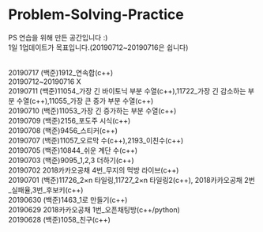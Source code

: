 # Problem-Solving-Practice
PS 연습을 위해 만든 공간입니다 :)<br>
1일 1업데이트가 목표입니다.(20190712~20190716은 쉽니다)<br><br>

20190717 (백준)1912_연속합(c++)<br>
20190712~20190716 X<br>
20190711 (백준)11054_가장 긴 바이토닉 부분 수열(c++),11722_가장 긴 감소하는 부분 수열(c++),11055_가장 큰 증가 부분 수열(c++)<br>
20190710 (백준)11053_가장 긴 증가하는 부분 수열(c++)<br>
20190709 (백준)2156_포도주 시식(c++)<br>
20190708 (백준)9456_스티커(c++)<br>
20190707 (백준)11057_오르막 수(c++),2193_이친수(c++)<br>
20190705 (백준)10844_쉬운 계단 수(c++)<br>
20190703 (백준)9095_1,2,3 더하기(c++)<br>
20190702 2018카카오공채 4번_무지의 먹방 라이브(c++)<br>
20190701 (백준)11726_2×n 타일링,11727_2×n 타일링2(c++), 2018카카오공채 2번_실패율,3번_후보키(c++)<br>
20190630 (백준)1463_1로 만들기(c++)<br>
20190629 2018카카오공채 1번_오픈채팅방(c++/python)<br>
20190628 (백준)1058_친구(c++)<br>
